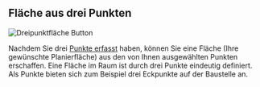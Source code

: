 ## Fläche aus drei Punkten
![Dreipunktfläche Button](../images_funktionen/Fläche_3P.png)

<!-- ![Dreipunktfläche Screen](../images_funktionen/3pt_plane_screen.png) -->

Nachdem Sie drei [Punkte erfasst](https://docs.excav.de/app/funktionen/punkte_und_flächen/punkte_erfassen/) haben, können Sie eine Fläche (Ihre gewünschte Planierfläche) aus den von Ihnen ausgewählten Punkten erschaffen. Eine Fläche im Raum ist durch drei Punkte eindeutig definiert. Als Punkte bieten sich zum Beispiel drei Eckpunkte auf der Baustelle an. 